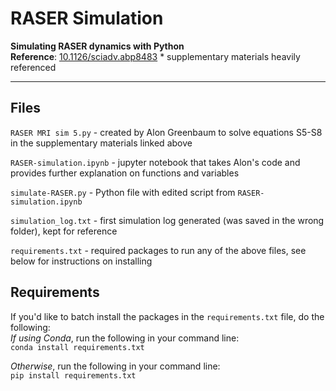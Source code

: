 # RASER Simulation
**Simulating RASER dynamics with Python** \
**Reference**: [10.1126/sciadv.abp8483](https://www.science.org/doi/10.1126/sciadv.abp8483) * supplementary materials heavily referenced

<hr>  

## Files
`RASER MRI sim 5.py` - created by Alon Greenbaum to solve equations S5-S8 in the supplementary materials linked above

`RASER-simulation.ipynb` - jupyter notebook that takes Alon's code and provides further explanation on functions and variables

`simulate-RASER.py` - Python file with edited script from `RASER-simulation.ipynb`

`simulation_log.txt` - first simulation log generated (was saved in the wrong folder), kept for reference

`requirements.txt` - required packages to run any of the above files, see below for instructions on installing

## Requirements
If you'd like to batch install the packages in the `requirements.txt` file, do the following: \
*If using Conda*, run the following in your command line: \
```conda install requirements.txt```

*Otherwise*, run the following in your command line: \
```pip install requirements.txt```
